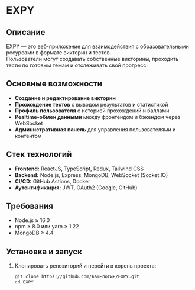 # EXPY

## Описание

EXPY — это веб-приложение для взаимодействия с образовательными ресурсами в формате викторин и тестов.  
Пользователи могут создавать собственные викторины, проходить тесты по готовым темам и отслеживать свой прогресс.

## Основные возможности

- **Создание и редактирование викторин**  
- **Прохождение тестов** с выводом результатов и статистикой  
- **Профиль пользователя** с историей прохождений и баллами  
- **Реaltime-обмен данными** между фронтендом и бэкендом через WebSocket  
- **Административная панель** для управления пользователями и контентом

## Стек технологий

- **Frontend:** ReactJS, TypeScript, Redux, Tailwind CSS  
- **Backend:** Node.js, Express, MongoDB, WebSocket (Socket.IO)  
- **CI/CD:** GitHub Actions, Docker  
- **Аутентификация:** JWT, OAuth2 (Google, GitHub)  

## Требования

- Node.js ≥ 16.0  
- npm ≥ 8.0 или yarn ≥ 1.22  
- MongoDB ≥ 4.4

## Установка и запуск

1. Клонировать репозиторий и перейти в корень проекта:
   ```bash
   git clone https://github.com/ваш-логин/EXPY.git
   cd EXPY
